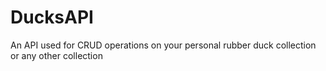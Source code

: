 # DucksAPI
An API used for CRUD operations on your personal rubber duck collection or any other collection
